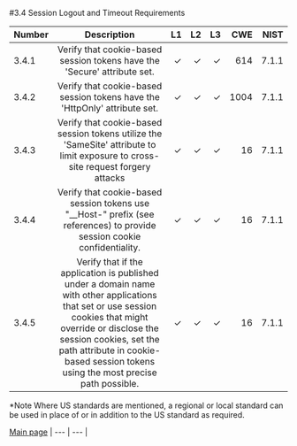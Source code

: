 #3.4 Session Logout and Timeout Requirements


| Number       | Description     | L1    		| L2         | L3 		   | CWE		| NIST		 |
| :------------- | :----------: | -----------: | -----------:|-----------:| -----------:|-----------:|
| 3.4.1 | Verify that cookie-based session tokens have the 'Secure' attribute set.  | ✓	 | ✓   | ✓   | 614 |7.1.1|
| 3.4.2 | Verify that cookie-based session tokens have the 'HttpOnly' attribute set. | ✓  | ✓   | ✓   | 1004 |7.1.1|
| 3.4.3 | Verify that cookie-based session tokens utilize the 'SameSite' attribute to limit exposure to cross-site request forgery attacks | ✓ 	 | ✓   | ✓   | 16 | 7.1.1 |
| 3.4.4 | Verify that cookie-based session tokens use "__Host-" prefix (see references) to provide session cookie confidentiality.| ✓	 | ✓   | ✓   | 16 |7.1.1|
| 3.4.5 | Verify that if the application is published under a domain name with other applications that set or use session cookies that might override or disclose the session cookies, set the path attribute in cookie-based session tokens using the most precise path possible. | ✓	 | ✓   | ✓   | 16 |7.1.1|

*Note
Where US standards are mentioned, a regional or local standard can be used in place of or in addition to the US standard as required.

[Main page](../README.md) 
| --- | --- |
